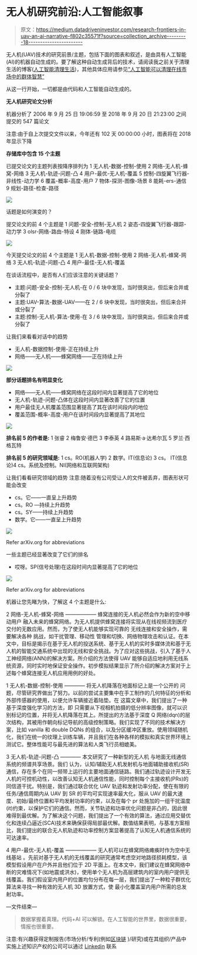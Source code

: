# 无人机研究前沿:人工智能叙事

> 原文：<https://medium.datadriveninvestor.com/research-frontiers-in-uav-an-ai-narrative-f802c35571f?source=collection_archive---------18----------------------->

无人机(UAV)技术的研究前景/主题，包括下面的图表和叙述，是由具有人工智能(AI)的机器自动生成的。要了解这种自动生成背后的技术，请阅读我之前关于清理生活的博客([人工智能清理生活](https://medium.com/datadriveninvestor/ai-to-de-clutter-life-fc9c11d84776))，其他具体应用请参见[“人工智能可以清理在线市场中的群体智慧”](https://medium.com/datadriveninvestor/ai-can-de-clutter-crowd-wisdom-in-online-marketplaces-329e251ed3de)

从这一行开始，一切都是由代码和人工智能自动生成的。

**无人机研究论文分析**

机器分析了 2006 年 9 月 25 日 19:06:59 至 2018 年 9 月 20 日 21:23:00 之间提交的 547 篇论文

注意:由于自上次提交文件以来，今年还有 102 天 00:00:00 小时，图表将在 2018 年显示下降

**存储库中包含 15 个主题**

已提交论文的主题列表按降序排列为
1 无人机-数据-控制-使用
2 网络-无人机-蜂窝-网络
3 无人机-轨迹-问题-凸
4 用户-最优-无人机-覆盖
5 控制-四旋翼飞行器-非线性-动力学
6 覆盖-概率-高度-用户
7 物体-探测-图像-场景
8 能耗-ers-通信
9 规划-路径-检查-路径

![](img/5f14ae36de33784510d227756209af30.png)

话题是如何演变的？

提交论文的前 4 个主题是
1 问题-安全-控制-无人机
2 姿态-四旋翼飞行器-跟踪-动力学
3 olsr-网络-路由-特设
4 刚体-链路-电缆

![](img/e6ab9e33c6065a1b8bbe2682e76f046d.png)

今天提交论文的前 4 个主题是
1 无人机-数据-控制-使用
2 网络-无人机-蜂窝-网络
3 无人机-轨迹-问题-凸
4 用户-最佳-无人机-覆盖

在谈话流程中，是否有人们应该注意的关键话题？

*   主题:问题-安全-控制-无人机-在 0 / 6 块中发现，当时很突出，但后来合并或分裂了
*   主题:UAV-算法-数据-UAV——在 2 / 6 块中发现，当时很突出，但后来合并或分裂了
*   主题:控制-无人机-算法-使用-在 3 / 6 块中发现，当时很突出，但后来合并或分裂了

让我们来看看对话中的趋势

*   无人机-数据控制-使用-正在持续上升
*   网络——无人机——蜂窝网络——正在持续上升

![](img/289e57490adc5947f24d55cc66b4d003.png)

**部分话题排名有明显变化**

*   网络——无人机——蜂窝网络在这段时间内显著提高了它的地位
*   无人机-轨迹-问题-凸体在这段时间内显著改善了它的位置
*   用户最佳无人机覆盖范围显著提高了其在该时间段内的地位
*   覆盖范围-概率-高度-用户在该时间段内显著提高了其地位

![](img/f396e695b3f00bae13e8db37f23fc1c9.png)

**排名前 5 的作者是:** 1 张睿
2 梅鲁安·德巴
3 李泰英
4 路易斯·a·达希尔瓦
5 罗兰·西格瓦特

**排名前 5 的研究领域是:** 1 cs。RO(机器人学)
2 数学。IT(信息论)
3 cs。
IT(信息论)4 cs。系统及控制。NI(网络和互联网架构)

让我们看看研究领域的趋势
注意:随着没有公司受让人的文件被丢弃，图表形状可能会改变

*   cs。它——一直呈上升趋势
*   cs。RO —持续上升趋势
*   cs。SY——持续上升趋势
*   数学。它——一直呈上升趋势

![](img/c47882d4e32d5c0b8a4271d9449f9be3.png)

Refer arXiv.org for abbreviations

一些主题已经显著改变了它们的排名

*   哎呀。SP(信号处理)在这段时间内显著提高了它的地位

![](img/62422714b5b411aeea3ff081e46529d5.png)

Refer arXiv.org for abbreviations

机器让您先睹为快，了解这 4 个主题是什么:

2 网络-无人机-蜂窝-网络
——————
蜂窝连接的无人机必然会作为新的空中移动用户
融入未来的蜂窝网络。为无人机提供蜂窝连接将实现从在线视频流到医疗交付的无数应用。然而，为了使无人机能够实现可靠的
无线连接和安全操作，需要解决各种
挑战，如干扰管理、移动性
管理和切换、网络物理攻击和认证。在本文中，目标是揭示在基于无人机的投送系统、基于无人机的实时多媒体流和基于无人机的智能交通系统中出现的无线和安全挑战。为了应对这些挑战，引入了基于人工神经网络(ANN)的解决方案。所介绍的方法使得 UAV 能够自适应地利用无线系统资源，同时实时地保证安全操作。初步模拟结果显示了所介绍的解决方案对于上述每个蜂窝连接无人机应用用例的好处。

1 无人机-数据-控制-使用
————
将无人机降落在地面标记上是一个公开的
问题，尽管研究界做出了努力。以前的尝试主要集中在手工制作的几何特征的分析和外部传感器的使用，以便允许车辆接近着陆垫。在
这篇文章中，我们提出了一种基于深度强化学习的方法，即
只需要从下视相机拍摄的低分辨率图像，就可以识别标记的位置，并将无人机降落在其上。所提出的方法基于深度 Q 网络(dqn)的层次结构，其被用作朝向标记导航的高级控制策略。我们实现了不同的技术解决方案，比如 vanilla 和 double DQNs 的组合，以及分区缓冲区重放。使用领域随机化，我们在统一的纹理上训练车辆，并且我们在各种各样的模拟和真实世界环境上测试它。整体性能可与最先进的算法和人类飞行员相媲美。

3 无人机-轨迹-问题-凸
————
本文研究了一种新型的无人机
与地面无线通信系统的频谱共享场景。我们
认为，认知/辅助无人机发射机与地面辅助接收机(SR)通信，存在多个在同一频带上运行的主要地面通信链路。我们通过轨迹设计开发无人机的可控机动性，以改善认知无人机通信性能，同时控制每个主接收机(PRs)的同信道干扰。特别是，我们通过联合优化 UAV 轨迹和发射功率分配，使在有限的任务/通信周期内从 UAV 到 SR 的平均可实现速率最大化，服从 UAV 的最大速度、初始/最终位置和平均发射功率的约束，以及在每个 pr 处施加的一组干扰温度(it)约束，以保护它们的通信。然而，关节轨迹和功率优化问题是非凸的，因此很难得到最优解。为了解决这个问题，我们提出了一个有效的算法，通过应用交替优化和连续凸逼近(SCA)技术来确保获得局部最优解。数值结果表明，与基准方案相比，我们提出的联合无人机轨迹和功率控制方案显著提高了认知无人机通信系统的可达速率。

4 用户-最优-无人机-覆盖
——————
无人机可以在蜂窝网络瘫痪时作为空中无线基站
。先前对基于无人机的无线覆盖的研究通常考虑空对地路径损耗模型，该模型假设用户在户外并且他们位于 2D 平面上。在本文中，我们建议在蜂窝网络中断的灾难情况下(如地震或洪水)，使用单个无人机为高层建筑内的室内用户提供无线覆盖。我们假设室内用户的位置均匀分布在每一层，我们提出了一种粒子群优化算法来寻找一种有效的无人机 3D 放置方式，使
最小化覆盖室内用户所需的总发射功率。

—文件结束—

> 数据掌握着真理。代码+AI 可以解锁。在人工智能的世界里，数据很重要，情报也很重要。

注意:有兴趣获得定制报告(市场分析/专利(例如[区块链](https://medium.com/datadriveninvestor/blockchain-patent-analysis-auto-performed-narrated-by-ai-7c7fc21513d8) )/研究)或在其组织/产品中实施上述知识产权的公司可以通过 [Linkedin](https://www.linkedin.com/in/harshaangeri/) 联系